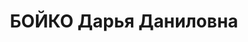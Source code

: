 ---
title: БОЙКО Дарья Даниловна
description: 'Род. в 1896, Полтавская губ. Проживала: г. Красноярск. Медсестрой в
  поликлинике № 2

  Арестована 17.12.1936. Обв.: террористическая деятельность. Приговор: ВК ВС СССР,
  24.04.1937 – 8 лет ИТЛ.

  Реабилитирована ВК ВС СССР 24.09.1959'
---